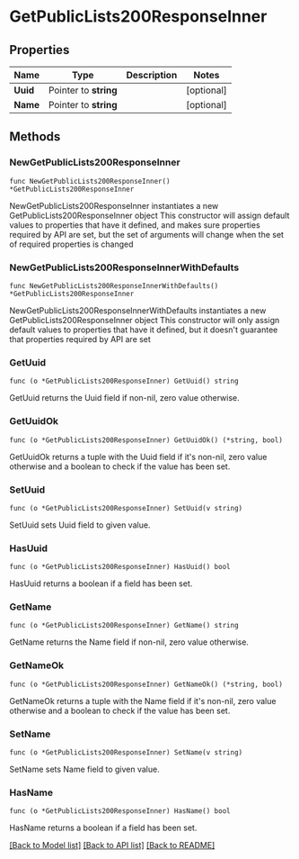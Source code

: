 # GetPublicLists200ResponseInner

## Properties

Name | Type | Description | Notes
------------ | ------------- | ------------- | -------------
**Uuid** | Pointer to **string** |  | [optional] 
**Name** | Pointer to **string** |  | [optional] 

## Methods

### NewGetPublicLists200ResponseInner

`func NewGetPublicLists200ResponseInner() *GetPublicLists200ResponseInner`

NewGetPublicLists200ResponseInner instantiates a new GetPublicLists200ResponseInner object
This constructor will assign default values to properties that have it defined,
and makes sure properties required by API are set, but the set of arguments
will change when the set of required properties is changed

### NewGetPublicLists200ResponseInnerWithDefaults

`func NewGetPublicLists200ResponseInnerWithDefaults() *GetPublicLists200ResponseInner`

NewGetPublicLists200ResponseInnerWithDefaults instantiates a new GetPublicLists200ResponseInner object
This constructor will only assign default values to properties that have it defined,
but it doesn't guarantee that properties required by API are set

### GetUuid

`func (o *GetPublicLists200ResponseInner) GetUuid() string`

GetUuid returns the Uuid field if non-nil, zero value otherwise.

### GetUuidOk

`func (o *GetPublicLists200ResponseInner) GetUuidOk() (*string, bool)`

GetUuidOk returns a tuple with the Uuid field if it's non-nil, zero value otherwise
and a boolean to check if the value has been set.

### SetUuid

`func (o *GetPublicLists200ResponseInner) SetUuid(v string)`

SetUuid sets Uuid field to given value.

### HasUuid

`func (o *GetPublicLists200ResponseInner) HasUuid() bool`

HasUuid returns a boolean if a field has been set.

### GetName

`func (o *GetPublicLists200ResponseInner) GetName() string`

GetName returns the Name field if non-nil, zero value otherwise.

### GetNameOk

`func (o *GetPublicLists200ResponseInner) GetNameOk() (*string, bool)`

GetNameOk returns a tuple with the Name field if it's non-nil, zero value otherwise
and a boolean to check if the value has been set.

### SetName

`func (o *GetPublicLists200ResponseInner) SetName(v string)`

SetName sets Name field to given value.

### HasName

`func (o *GetPublicLists200ResponseInner) HasName() bool`

HasName returns a boolean if a field has been set.


[[Back to Model list]](../README.md#documentation-for-models) [[Back to API list]](../README.md#documentation-for-api-endpoints) [[Back to README]](../README.md)


